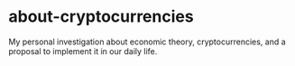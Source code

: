 # about-cryptocurrencies
My personal investigation about economic theory, cryptocurrencies, and a proposal to implement it in our daily life.
